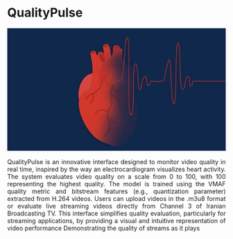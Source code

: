 # QualityPulse

<div align="center">
  <img src="src/public/QualityPulse.jpg" alt="Framework">
</div>
<p align="justify">
QualityPulse is an innovative interface designed to monitor video quality in real time, inspired by the way an electrocardiogram visualizes heart activity. The system evaluates video quality on a scale from 0 to 100, with 100 representing the highest quality.
The model is trained using the VMAF quality metric and bitstream features (e.g., quantization parameter) extracted from H.264 videos. Users can upload videos in the .m3u8 format or evaluate live streaming videos directly from Channel 3 of Iranian Broadcasting TV.
This interface simplifies quality evaluation, particularly for streaming applications, by providing a visual and intuitive representation of video performance
Demonstrating the quality of streams  as it plays 
<p>



